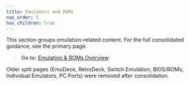 ```yaml
---
title: Emulators and ROMs
nav_order: 5
has_children: true
---
```


This section groups emulation-related content. For the full consolidated guidance, see the primary page:

> **Go to:** [Emulation & ROMs Overview](/steam-deck-pirates/docs/emulation-overview)

Older split pages (EmuDeck, RetroDeck, Switch Emulation, BIOS/ROMs, Individual Emulators, PC Ports) were removed after consolidation.
